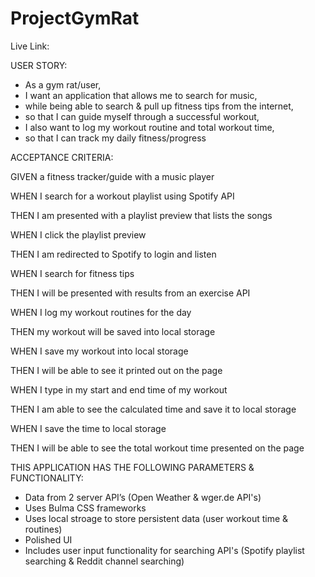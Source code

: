 # ProjectGymRat

Live Link:

USER STORY:

- As a gym rat/user,
- I want an application that allows me to search for music,
- while being able to search & pull up fitness tips from the internet,
- so that I can guide myself through a successful workout,
- I also want to log my workout routine and total workout time,
- so that I can track my daily fitness/progress

ACCEPTANCE CRITERIA:

GIVEN a fitness tracker/guide with a music player

WHEN I search for a workout playlist using Spotify API

THEN I am presented with a playlist preview that lists the songs

WHEN I click the playlist preview

THEN I am redirected to Spotify to login and listen

WHEN I search for fitness tips

THEN I will be presented with results from an exercise API

WHEN I log my workout routines for the day

THEN my workout will be saved into local storage

WHEN I save my workout into local storage

THEN I will be able to see it printed out on the page

WHEN I type in my start and end time of my workout

THEN I am able to see the calculated time and save it to local storage

WHEN I save the time to local storage

THEN I will be able to see the total workout time presented on the page

THIS APPLICATION HAS THE FOLLOWING PARAMETERS & FUNCTIONALITY:

- Data from 2 server API’s (Open Weather & wger.de API's)
- Uses Bulma CSS frameworks
- Uses local stroage to store persistent data (user workout time & routines)
- Polished UI
- Includes user input functionality for searching API's (Spotify playlist searching & Reddit channel searching)
